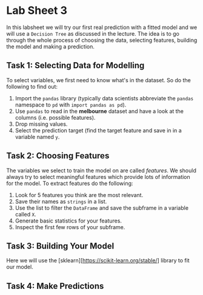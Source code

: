 Lab Sheet 3
===========

In this labsheet we will try our first real prediction with a fitted model and we will use a `Decision Tree` as discussed in the lecture. The idea is to go through the whole process of choosing the data, selecting features, building the model and making a prediction.

Task 1: Selecting Data for Modelling
------------------------------------
To select variables, we first need to know what's in the dataset. So do the following to find out:

1. Import the `pandas` library (typically data scientists abbreviate the `pandas` namespace to `pd` with `import pandas as pd`).
2. Use `pandas` to read in the **melbourne** dataset and have a look at the columns (i.e. possible features).
3. Drop missing values.
4. Select the prediction target (find the target feature and save in in a variable named `y`.

Task 2: Choosing Features
-------------------------
The variables we select to train the model on are called *features*. We should always try to select meaningful features which provide lots of information for the model. To extract features do the following:

1. Look for 5 features you think are the most relevant.
2. Save their names as `strings` in a list.
3. Use the list to filter the `DataFrame` and save the subframe in a variable called `X`.
4. Generate basic statistics for your features.
5. Inspect the first few rows of your subframe.

Task 3: Building Your Model
---------------------------
Here we will use the [sklearn][https://scikit-learn.org/stable/] library to fit our model.

Task 4: Make Predictions
------------------------

